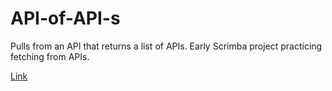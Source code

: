 # API-of-API-s

Pulls from an API that returns a list of APIs. Early Scrimba project practicing fetching from APIs.

[Link](https://inspiring-swanson-110be5.netlify.app)
